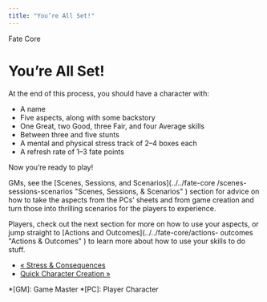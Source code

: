 ```yaml
---
title: "You’re All Set!"
---
```

    
Fate Core

#  You’re All Set!

At the end of this process, you should have a character with:

  * A name
  * Five aspects, along with some backstory
  * One Great, two Good, three Fair, and four Average skills
  * Between three and five stunts
  * A mental and physical stress track of 2–4 boxes each
  * A refresh rate of 1–3 fate points

Now you’re ready to play!

GMs, see the [Scenes, Sessions, and Scenarios](../../fate-core
/scenes-sessions-scenarios "Scenes, Sessions, & Scenarios" ) section for
advice on how to take the aspects from the PCs’ sheets and from game creation
and turn those into thrilling scenarios for the players to experience.

Players, check out the next section for more on how to use your aspects, or
jump straight to [Actions and Outcomes](../../fate-core/actions-
outcomes "Actions & Outcomes" ) to learn more about how to use your skills to
do stuff.

  * [« Stress &amp; Consequences](/fate-core/stress-consequences)
  * [Quick Character Creation »](/fate-core/quick-character-creation)

  *[GM]: Game Master
  *[PC]: Player Character

